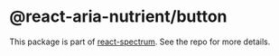 # @react-aria-nutrient/button

This package is part of [react-spectrum](https://github.com/adobe/react-spectrum). See the repo for more details.
